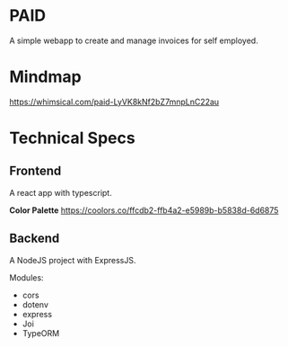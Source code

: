# PAID

A simple webapp to create and manage invoices for self employed.

# Mindmap

https://whimsical.com/paid-LyVK8kNf2bZ7mnpLnC22au

# Technical Specs

## Frontend

A react app with typescript.

**Color Palette**
https://coolors.co/ffcdb2-ffb4a2-e5989b-b5838d-6d6875

## Backend

A NodeJS project with ExpressJS.

Modules:

- cors
- dotenv
- express
- Joi
- TypeORM

